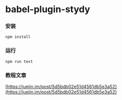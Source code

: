 # babel-plugin-stydy

### 安装

```
npm install
```

### 运行

```
npm run test
```

### 教程文章
[https://juejin.im/post/5d5bdb02e51d4561db5e3a52](https://juejin.im/post/5d5bdb02e51d4561db5e3a52)


